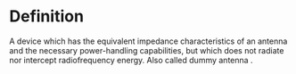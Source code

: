 # Definition

A device which has the equivalent impedance characteristics of an
antenna and the necessary power-handling capabilities, but which does
not radiate nor intercept radiofrequency energy. Also called dummy
antenna .
